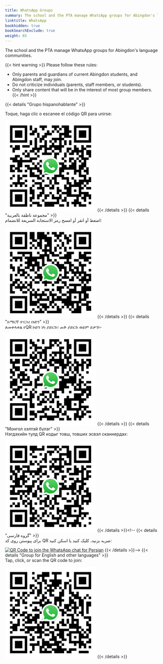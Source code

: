 ```yaml
---
title: WhatsApp Groups
summary: The school and the PTA manage WhatsApp groups for Abingdon's language communities.
linktitle: WhatsApp
bookhidden: true
bookSearchExclude: true
weight: 65
---
```


The school and the PTA manage WhatsApp groups for Abingdon's language communities.

{{< hint warning >}}
Please follow these rules:
- Only parents and guardians of current Abingdon students, and Abingdon staff, may join.
- Do not criticize individuals (parents, staff members, or students).
- Only share content that will be in the interest of most group members.
{{< /hint >}}

<span class="notranslate">


{{< details "Grupo hispanohablante" >}}
<br>
<!--El grupo de WhatsApp en español está dirigido por la Sra. Caty Branco, Asistente de Recursos Bilingües de Abingdon.
<br><br>-->
Toque, haga clic o escanee el código QR para unirse:

<a href="https://chat.whatsapp.com/CZF8UWJJbLvDt8WFmvTXhu"><img src="files/whatsappes.svg" height="300" width="300" alt="QR Code to join the Spanish WhatsApp chat"></a>
{{< /details >}}
{{< details "مجموعة ناطقة بالعربية" >}}
<br>
اضغط أو انقر أو امسح رمز الاستجابة السريعة للانضمام:

<a href="https://chat.whatsapp.com/EJhTfUXY659H09PTIBTq1H"><img src="files/whatsappar.svg" height="300" width="300" alt="QR Code to join the Arabic WhatsApp chat"></a>
{{< /details >}}
{{< details "አማርኛ ተናጋሪ ቡድን" >}}
<br>
ለመቀላቀል የQR ኮድን ነካ ያድርጉ፣ ጠቅ ያድርጉ ወይም ይቃኙ፡-

<a href="https://chat.whatsapp.com/EEAlIiRL3XAJ3OIYAZdH4o"><img src="files/whatsappam.svg" height="300" width="300" alt="QR Code to join the Amharic WhatsApp chat"></a>
{{< /details >}}
{{< details "Монгол хэлтэй бүлэг" >}}
<br>
Нэгдэхийн тулд QR кодыг товш, товших эсвэл сканнердах:

<a href="https://chat.whatsapp.com/IDjEIiLINfm5R5ViLuAKJW"><img src="files/whatsappmn.svg" height="300" width="300" alt="QR Code to join the Mongolian WhatsApp chat"></a>
{{< /details >}}<!--
{{< details "گروه فارسی" >}}
<br>
برای پیوستن روی کد QR ضربه بزنید، کلیک کنید یا اسکن کنید:

<a href="https://chat.whatsapp.com/LRXNbiNbc9YI0Hs6iWwnhf"><img src="files/whatsappfa.svg" height="300" width="300" alt="QR Code to join the WhatsApp chat for Persian"></a>
{{< /details >}}-->
{{< details "Group for English and other languages" >}}
<br>
Tap, click, or scan the QR code to join:

<a href="https://chat.whatsapp.com/JHmnCVwB6LC7Fol2uOw0Ew"><img src="files/whatsappen.svg" height="300" width="300" alt="QR Code to join the WhatsApp chat for English and other languages"></a>
{{< /details >}}

</span>